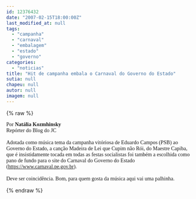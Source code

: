 ```yaml
---
id: 12376432
date: "2007-02-15T18:00:00Z"
last_modified_at: null
tags:
  - "campanha"
  - "carnaval"
  - "embalagem"
  - "estado"
  - "governo"
categories:
  - "noticias"
title: "Hit de campanha embala o Carnaval do Governo do Estado"
sutia: null
chapeu: null
autor: null
imagem: null
---
```

{% raw %}
<p><FONT face=Verdana>Por<STRONG> Natália Kozmhinsky</STRONG> <BR>Repórter do Blog do JC <BR><BR>Adotada como música tema da campanha vitóriosa de Eduardo Campos (PSB) ao Governo do Estado, a canção Madeira de Lei que Cupim não Rói, do Maestre Capiba, que é insistidamente tocada em todas as festas socialistas foi também a escolhida como pano de fundo para o site do Carnaval do Governo do Estado (</FONT><A href=\"https://www.carnaval.pe.gov.br/\"><FONT face=Verdana>https://www.carnaval.pe.gov.br</FONT></A><FONT face=Verdana>). <BR><BR>Deve ser coincidência. Bom, para quem gosta da música aqui vai uma palhinha.</FONT>  </p>
{% endraw %}